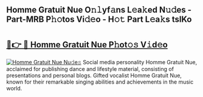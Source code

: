 ## Homme Gratuit Nue O𝚗𝚕yf𝚊ns L𝚎a𝚔ed N𝚞𝚍es - Part-MRB P𝚑𝚘tos Vi𝚍𝚎o - H𝚘𝚝 Part L𝚎a𝚔s tslKo

# <h2><a href="http://kfbde38.oniu.top/?m=Homme+Gratuit+Nue">🔗👉 🔴 Homme Gratuit Nue P𝚑ot𝚘𝚜 V𝚒d𝚎o</a></h2>

[![Homme Gratuit Nue Nu𝚍e𝚜](https://i.imgur.com/0qMVB7G.gif)](http://kfbde38.oniu.top/?m=Homme+Gratuit+Nue)
Social media personality Homme Gratuit Nue, acclaimed for publishing dance and lifestyle material, consisting of presentations and personal blogs. Gifted vocalist Homme Gratuit Nue, known for their remarkable singing abilities and achievements in the music world.  
